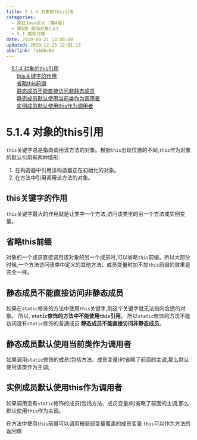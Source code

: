 ```yaml
---
title: 5.1.4 对象的this引用
categories: 
  - 疯狂Java讲义 (第4版)
  - 第5章 面向对象(上)
  - 5.1 类和对象
date: 2019-09-21 13:56:59
updated: 2019-12-23 12:01:13
abbrlink: fa8d6c8e
---
```

<div id='my_toc'><a href="/JavaReadingNotes/fa8d6c8e/#5-1-4-对象的this引用" class="header_1">5.1.4 对象的this引用</a>&nbsp;<br><a href="/JavaReadingNotes/fa8d6c8e/#this关键字的作用" class="header_2">this关键字的作用</a>&nbsp;<br><a href="/JavaReadingNotes/fa8d6c8e/#省略this前缀" class="header_2">省略this前缀</a>&nbsp;<br><a href="/JavaReadingNotes/fa8d6c8e/#静态成员不能直接访问非静态成员" class="header_2">静态成员不能直接访问非静态成员</a>&nbsp;<br><a href="/JavaReadingNotes/fa8d6c8e/#静态成员默认使用当前类作为调用者" class="header_2">静态成员默认使用当前类作为调用者</a>&nbsp;<br><a href="/JavaReadingNotes/fa8d6c8e/#实例成员默认使用this作为调用者" class="header_2">实例成员默认使用this作为调用者</a>&nbsp;<br></div>
<style>.header_1{margin-left: 1em;}.header_2{margin-left: 2em;}.header_3{margin-left: 3em;}.header_4{margin-left: 4em;}.header_5{margin-left: 5em;}.header_6{margin-left: 6em;}</style>
<!--more-->
<script>if (navigator.platform.search('arm')==-1){document.getElementById('my_toc').style.display = 'none';}var e,p = document.getElementsByTagName('p');while (p.length>0) {e = p[0];e.parentElement.removeChild(e);}</script>

<!--end-->
<!--SSTStart-->
# 5.1.4 对象的this引用 #
`this`关键字总是指向调用该方法的对象。根据`this`出现位置的不同,`this`作为对象的默认引用有两种情形:
1. 在构造器中引用该构造器正在初始化的对象。
2. 在方法中引用调用该方法的对象。

## this关键字的作用 ##
`this`关键字最大的作用就是让类中一个方法,访问该类里的另一个方法或实例变量。
## 省略this前缀 ##
对象的一个成员直接调用该对象的另一个成员时,可以省略`this`前缀。所以大部分时候,一个方法访问该类中定义的其他方法、成员变量时加不加`this`前缀的效果是完全一样。
## 静态成员不能直接访问非静态成员 ##
如果在`static`修饰的方法中使用`this`关键字,则这个关键字就无法指向合适的对象。
所以, **`static`修饰的方法中不能使用`this`引用**。
所以`static`修饰的方法不能访问没有`static`修饰的普通成员
**静态成员不能直接访问非静态成员**。

## 静态成员默认使用当前类作为调用者 ##
如果调用`static`修饰的成员(包括方法、成员变量)时省略了前面的主调,那么默认使用该类作为主调;
## 实例成员默认使用this作为调用者 ##
如果调用没有`static`修饰的成员(包括方法、成员变量)时省略了前面的主调,那么默认使用`this`作为主调。

在方法中使用`this`前缀可以调用被局部变量覆盖的成员变量
`this`可以作为方法的返回值
<!--SSTStop-->

